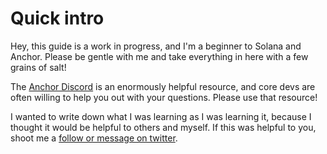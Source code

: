 # Quick intro

Hey, this guide is a work in progress, and I'm a beginner to Solana and Anchor.
Please be gentle with me and take everything in here with a few grains of salt!

The [Anchor Discord](https://discord.gg/sxy4zxBckh) is an enormously helpful
resource, and core devs are often willing to help you out with your questions.
Please use that resource!

I wanted to write down what I was learning as I was learning it, because I
thought it would be helpful to others and myself. If this was helpful to you,
shoot me a [follow or message on twitter](https://twitter.com/camdencodes/).
